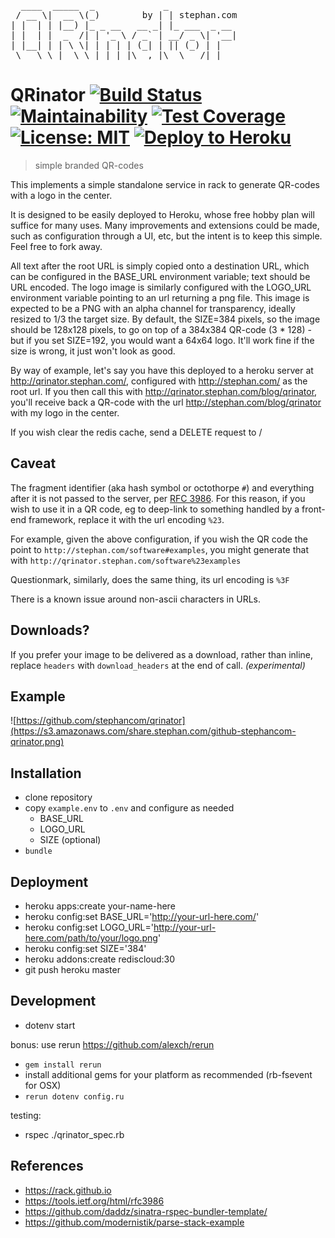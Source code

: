 <pre>
  ____  _____  _             _             
 / __ \|  __ \(_)        by | | stephan.com           
| |  | | |__) |_ _ __   __ _| |_ ___  _ __ 
| |  | |  _  /| | '_ \ / _` | __/ _ \| '__|
| |__| | | \ \| | | | | (_| | || (_) | |   
 \___\_\_|  \_\_|_| |_|\__,_|\__\___/|_|   
</pre>

# QRinator [![Build Status](https://travis-ci.org/stephancom/qrinator.svg?branch=master)](https://travis-ci.org/stephancom/qrinator) [![Maintainability](https://api.codeclimate.com/v1/badges/a9fb9cae21beb6650c4f/maintainability)](https://codeclimate.com/github/stephancom/qrinator/maintainability) [![Test Coverage](https://api.codeclimate.com/v1/badges/a9fb9cae21beb6650c4f/test_coverage)](https://codeclimate.com/github/stephancom/qrinator/test_coverage) [![License: MIT](https://img.shields.io/badge/License-MIT-yellow.svg)](https://opensource.org/licenses/MIT) [![Deploy to Heroku](https://www.herokucdn.com/deploy/button.png)](https://heroku.com/deploy)
> simple branded QR-codes

This implements a simple standalone service in rack to generate QR-codes with a logo in the center.

It is designed to be easily deployed to Heroku, whose free hobby plan will suffice for many uses.  Many improvements and extensions could be made, such as configuration through a UI, etc, but the intent is to keep this simple.  Feel free to fork away.

All text after the root URL is simply copied onto a destination URL, which can be configured in the BASE_URL environment variable; text should be URL encoded.  The logo image is similarly configured with the LOGO_URL environment variable pointing to an url returning a png file.  This image is expected to be a PNG with an alpha channel for transparency, ideally resized to 1/3 the target size.  By default, the SIZE=384 pixels, so the image should be 128x128 pixels, to go on top of a 384x384 QR-code (3 * 128) - but if you set SIZE=192, you would want a 64x64 logo.  It'll work fine if the size is wrong, it just won't look as good.

By way of example, let's say you have this deployed to a heroku server at http://qrinator.stephan.com/, configured with http://stephan.com/ as the root url.  If you then call this with http://qrinator.stephan.com/blog/qrinator, you'll receive back a QR-code with the url http://stephan.com/blog/qrinator with my logo in the center.

If you wish clear the redis cache, send a DELETE request to /

Caveat
------

The fragment identifier (aka hash symbol or octothorpe `#`) and everything after it is not passed to the server, per [RFC 3986](https://tools.ietf.org/html/rfc3986).  For this reason, if you wish to use it in a QR code, eg to deep-link to something handled by a front-end framework, replace it with the url encoding `%23`.

For example, given the above configuration, if you wish the QR code the point to `http://stephan.com/software#examples`, you might generate that with `http://qrinator.stephan.com/software%23examples`

Questionmark, similarly, does the same thing, its url encoding is `%3F`

There is a known issue around non-ascii characters in URLs.

Downloads?
----------

If you prefer your image to be delivered as a download, rather than inline, replace `headers` with `download_headers` at the end of call.  _(experimental)_

Example
-------

![https://github.com/stephancom/qrinator](https://s3.amazonaws.com/share.stephan.com/github-stephancom-qrinator.png)

Installation
------------

* clone repository
* copy `example.env` to `.env` and configure as needed
  * BASE_URL
  * LOGO_URL
  * SIZE (optional)
* `bundle`

Deployment
----------

* heroku apps:create your-name-here
* heroku config:set BASE_URL='http://your-url-here.com/'
* heroku config:set LOGO_URL='http://your-url-here.com/path/to/your/logo.png'
* heroku config:set SIZE='384'
* heroku addons:create rediscloud:30
* git push heroku master

Development
-----------

* dotenv start

bonus: use rerun https://github.com/alexch/rerun
* `gem install rerun`
* install additional gems for your platform as recommended (rb-fsevent for OSX)
* `rerun dotenv config.ru`

testing:
* rspec ./qrinator_spec.rb

References
----------
* https://rack.github.io
* https://tools.ietf.org/html/rfc3986
* https://github.com/daddz/sinatra-rspec-bundler-template/
* https://github.com/modernistik/parse-stack-example
